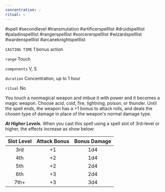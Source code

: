 ```yaml
---
concentration: ✓
ritual: 𐄂
---
```

#spell #secondlevel #transmutation #artificerspelllist #druidspelllist #paladinspelllist #rangerspelllist #sorcererspelllist #wizardspelllist #wardenspelllist #arcaneknightspelllist

`CASTING TIME`
1 bonus action

`range`
Touch

`components`
V, S

`duration`
Concentration, up to 1 hour

`ritual`
No

You touch a nonmagical weapon and imbue it with power and it becomes a magic weapon. Choose acid, cold, fire, lightning, poison, or thunder. Until the spell ends, the weapon has a +1 bonus to attack rolls, and deals the chosen type of damage in place of the weapon's normal damage type.

_**At Higher Levels.**_ When you cast this spell using a spell slot of 3rd-level or higher, the effects increase as show below:

| **Slot Level** | **Attack Bonus** | **Bonus Damage** |
| :------------: | :--------------: | :--------------: |
|      3rd       |        +1        |       1d4        |
|      4th       |        +2        |       1d4        |
|      5th       |        +2        |       2d4        |
|      6th       |        +3        |       2d4        |
|      7th+      |        +3        |       3d4        |
